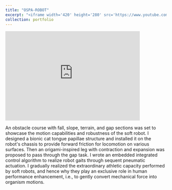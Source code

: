```yaml
---
title: "OSPA-ROBOT"
excerpt: "<iframe width='420' height='280' src='https://www.youtube.com/embed/nDvy17QiYkE' frameborder='0' allow='accelerometer; autoplay; clipboard-write; encrypted-media; gyroscope; picture-in-picture' allowfullscreen></iframe>"
collection: portfolio
---
```


<iframe width="420" height="280" src="https://www.youtube.com/embed/nDvy17QiYkE" frameborder="0" allow="accelerometer; autoplay; clipboard-write; encrypted-media; gyroscope; picture-in-picture" allowfullscreen></iframe>


An obstacle course with fall, slope, terrain, and gap sections was set to showcase the motion capabilities and robustness of the soft robot. I designed a bionic cat tongue papillae structure and installed it on the robot's chassis to provide forward friction for locomotion on various surfaces. Then an origami-inspired leg with contraction and expansion was proposed to pass through the gap task. I wrote an embedded integrated control algorithm to realize robot gaits through sequent pneumatic actuation. I gradually realized the extraordinary athletic capacity performed by soft robots, and hence why they play an exclusive role in human performance enhancement, i.e., to gently convert mechanical force into organism motions.
